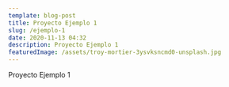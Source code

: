 ```yaml
---
template: blog-post
title: Proyecto Ejemplo 1
slug: /ejemplo-1
date: 2020-11-13 04:32
description: Proyecto Ejemplo 1
featuredImage: /assets/troy-mortier-3ysvksncmd0-unsplash.jpg
---
```

Proyecto Ejemplo 1